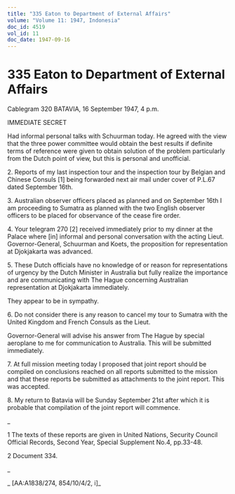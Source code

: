 ```yaml
---
title: "335 Eaton to Department of External Affairs"
volume: "Volume 11: 1947, Indonesia"
doc_id: 4519
vol_id: 11
doc_date: 1947-09-16
---
```


# 335 Eaton to Department of External Affairs

Cablegram 320 BATAVIA, 16 September 1947, 4 p.m.

IMMEDIATE SECRET

Had informal personal talks with Schuurman today. He agreed with the view that the three power committee would obtain the best results if definite terms of reference were given to obtain solution of the problem particularly from the Dutch point of view, but this is personal and unofficial.

2\. Reports of my last inspection tour and the inspection tour by Belgian and Chinese Consuls [1] being forwarded next air mail under cover of P.L.67 dated September 16th.

3\. Australian observer officers placed as planned and on September 16th I am proceeding to Sumatra as planned with the two English observer officers to be placed for observance of the cease fire order.

4\. Your telegram 270 [2] received immediately prior to my dinner at the Palace where [in] informal and personal conversation with the acting Lieut. Governor-General, Schuurman and Koets, the proposition for representation at Djokjakarta was advanced.

5\. These Dutch officials have no knowledge of or reason for representations of urgency by the Dutch Minister in Australia but fully realize the importance and are communicating with The Hague concerning Australian representation at Djokjakarta immediately.

They appear to be in sympathy.

6\. Do not consider there is any reason to cancel my tour to Sumatra with the United Kingdom and French Consuls as the Lieut.

Governor-General will advise his answer from The Hague by special aeroplane to me for communication to Australia. This will be submitted immediately.

7\. At full mission meeting today I proposed that joint report should be compiled on conclusions reached on all reports submitted to the mission and that these reports be submitted as attachments to the joint report. This was accepted.

8\. My return to Batavia will be Sunday September 21st after which it is probable that compilation of the joint report will commence.

_

1 The texts of these reports are given in United Nations, Security Council Official Records, Second Year, Special Supplement No.4, pp.33-48.

2 Document 334.

_

_ [AA:A1838/274, 854/10/4/2, i]_
